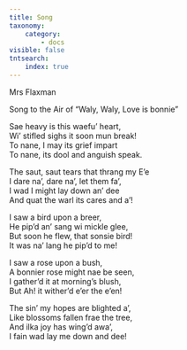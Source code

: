 ```yaml
---
title: Song
taxonomy:
    category:
        - docs
visible: false
tntsearch:
    index: true
---
```


<div class="author">Mrs Flaxman</div>

<span class="title">Song to the Air of “Waly, Waly, Love is bonnie”</span>

Sae heavy is this waefu’ heart,  
Wi’ stifled sighs it soon mun break!  
To nane, I may its grief impart  
To nane, its dool and anguish speak.  
  
The saut, saut tears that thrang my E’e  
I dare na’, dare na’, let them fa’,  
I wad I might lay down an’ dee  
And quat the warl its cares and a’!  
  
I saw a bird upon a breer,  
He pip’d an’ sang wi mickle glee,  
But soon he flew, that sonsie bird!  
It was na’ lang he pip’d to me!  
  
I saw a rose upon a bush,  
A bonnier rose might nae be seen,  
I gather’d it at morning’s blush,  
But Ah! it wither’d e’er the e’en!  
  
The sin’ my hopes are blighted a’,  
Like blossoms fallen frae the tree,  
And ilka joy has wing’d awa’,  
I fain wad lay me down and dee!